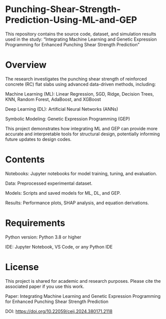 # **Punching-Shear-Strength-Prediction-Using-ML-and-GEP**

This repository contains the source code, dataset, and simulation results used in the study: “Integrating Machine Learning and Genetic Expression Programming for Enhanced Punching Shear Strength Prediction”

# **Overview**

The research investigates the punching shear strength of reinforced concrete (RC) flat slabs using advanced data-driven methods, including:

Machine Learning (ML): Linear Regression, SGD, Ridge, Decision Trees, KNN, Random Forest, AdaBoost, and XGBoost

Deep Learning (DL): Artificial Neural Networks (ANNs)

Symbolic Modeling: Genetic Expression Programming (GEP)

This project demonstrates how integrating ML and GEP can provide more accurate and interpretable tools for structural design, potentially informing future updates to design codes.

# **Contents**

Notebooks: Jupyter notebooks for model training, tuning, and evaluation.

Data: Preprocessed experimental dataset.

Models: Scripts and saved models for ML, DL, and GEP.

Results: Performance plots, SHAP analysis, and equation derivations.

# **Requirements**

Python version: Python 3.8 or higher

IDE: Jupyter Notebook, VS Code, or any Python IDE

# **License**
This project is shared for academic and research purposes. Please cite the associated paper if you use this work.

Paper: Integrating Machine Learning and Genetic Expression Programming for Enhanced Punching Shear Strength Prediction

DOI:  https://doi.org/10.22059/ceij.2024.380171.2118   
